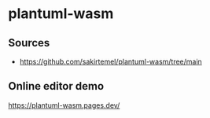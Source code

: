 # plantuml-wasm

## Sources

* https://github.com/sakirtemel/plantuml-wasm/tree/main


## Online editor demo
https://plantuml-wasm.pages.dev/
